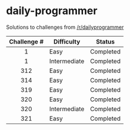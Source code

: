 # daily-programmer

Solutions to challenges from [/r/dailyprogrammer](https://www.reddit.com/r/dailyprogrammer/)

| Challenge # | Difficulty   | Status    |
| :---------: | ------------ | --------- |
| 1           | Easy         | Completed |
| 1           | Intermediate | Completed |
| 312         | Easy         | Completed |
| 314         | Easy         | Completed |
| 319         | Easy         | Completed |
| 320         | Easy         | Completed |
| 320         | Intermediate | Completed |
| 321         | Easy         | Completed |
